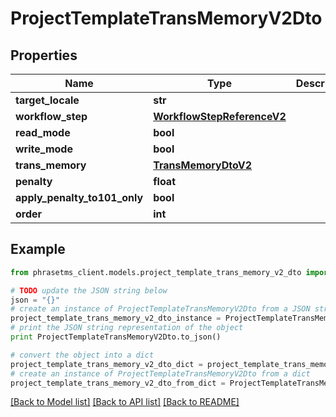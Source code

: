 # ProjectTemplateTransMemoryV2Dto

## Properties

| Name                         | Type                                                      | Description | Notes      |
| ---------------------------- | --------------------------------------------------------- | ----------- | ---------- |
| **target_locale**            | **str**                                                   |             | [optional] |
| **workflow_step**            | [**WorkflowStepReferenceV2**](WorkflowStepReferenceV2.md) |             | [optional] |
| **read_mode**                | **bool**                                                  |             | [optional] |
| **write_mode**               | **bool**                                                  |             | [optional] |
| **trans_memory**             | [**TransMemoryDtoV2**](TransMemoryDtoV2.md)               |             | [optional] |
| **penalty**                  | **float**                                                 |             | [optional] |
| **apply_penalty_to101_only** | **bool**                                                  |             | [optional] |
| **order**                    | **int**                                                   |             | [optional] |

## Example

```python
from phrasetms_client.models.project_template_trans_memory_v2_dto import ProjectTemplateTransMemoryV2Dto

# TODO update the JSON string below
json = "{}"
# create an instance of ProjectTemplateTransMemoryV2Dto from a JSON string
project_template_trans_memory_v2_dto_instance = ProjectTemplateTransMemoryV2Dto.from_json(json)
# print the JSON string representation of the object
print ProjectTemplateTransMemoryV2Dto.to_json()

# convert the object into a dict
project_template_trans_memory_v2_dto_dict = project_template_trans_memory_v2_dto_instance.to_dict()
# create an instance of ProjectTemplateTransMemoryV2Dto from a dict
project_template_trans_memory_v2_dto_from_dict = ProjectTemplateTransMemoryV2Dto.from_dict(project_template_trans_memory_v2_dto_dict)
```

[[Back to Model list]](../README.md#documentation-for-models) [[Back to API list]](../README.md#documentation-for-api-endpoints) [[Back to README]](../README.md)

